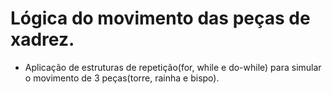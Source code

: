 # Lógica do movimento das peças de xadrez.
 - Aplicação de estruturas de repetição(for, while e do-while) para simular o movimento de 3 peças(torre, rainha e bispo).
